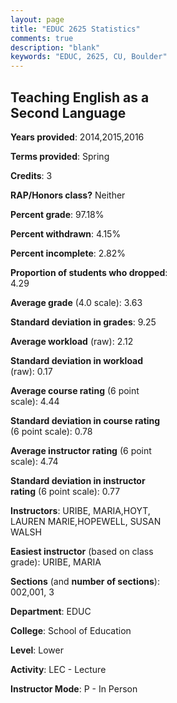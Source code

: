 ```yaml
---
layout: page
title: "EDUC 2625 Statistics"
comments: true
description: "blank"
keywords: "EDUC, 2625, CU, Boulder"
--- 
```

<head>
<script src="https://ajax.googleapis.com/ajax/libs/jquery/2.1.3/jquery.min.js"></script>
<script src="https://dl.dropboxusercontent.com/s/pc42nxpaw1ea4o9/highcharts.js?dl=0"></script>
<!-- <script src="../assets/js/highcharts.js"></script> -->
<style type="text/css">@font-face {
	font-family: "Bebas Neue";
	src: url(https://www.filehosting.org/file/details/544349/BebasNeue%20Regular.otf) format("opentype");
	}
	h1.Bebas { 
		font-family: "Bebas Neue", Verdana, Tahoma;
	}
</style>
</head>
<body>
	<div id="container" style="float: right; width: 45%; height: 88%; margin-left: 2.5%; margin-right: 2.5%;"></div>
	<script language="JavaScript">
		$(document).ready(function() {
		var chart = {type: 'column'};
		var title = {text: 'Grade Distribution'};
		var xAxis = {categories: ['A','B','C','D','F'],crosshair: true};
		var yAxis = {min: 0,title: {text: 'Percentage'}};
		var tooltip = {headerFormat: '<center><b><span style="font-size:20px">{point.key}</span></b></center>',
		               pointFormat: '<td style="padding:0"><b>{point.y:.1f}%</b></td>',
		               footerFormat: '</table>',shared: true,useHTML: true};
		var plotOptions = {column: {pointPadding: 0.0,borderWidth: 0}};  
		var credits = {enabled: false};var series= [{name: 'Percent',data: [73.85,20.0,6.15,0.0,0.0,]}];
		var json = {};
		json.chart = chart;
		json.title = title;
		json.tooltip = tooltip;
		json.xAxis = xAxis;
		json.yAxis = yAxis;  
		json.series = series;
		json.plotOptions = plotOptions;  
		json.credits = credits;
		$('#container').highcharts(json);
	});
	</script>
</body>
			   
## Teaching English as a Second Language

**Years provided**: 2014,2015,2016

**Terms provided**: Spring

**Credits**: 3

**RAP/Honors class?** Neither

**Percent grade**: 97.18%

**Percent withdrawn**: 4.15%

**Percent incomplete**: 2.82%

**Proportion of students who dropped**: 4.29

**Average grade** (4.0 scale): 3.63

**Standard deviation in grades**: 9.25

**Average workload** (raw): 2.12

**Standard deviation in workload** (raw): 0.17

**Average course rating** (6 point scale): 4.44

**Standard deviation in course rating** (6 point scale): 0.78

**Average instructor rating** (6 point scale): 4.74

**Standard deviation in instructor rating** (6 point scale): 0.77

**Instructors**: URIBE, MARIA,HOYT, LAUREN MARIE,HOPEWELL, SUSAN WALSH

**Easiest instructor** (based on class grade): URIBE, MARIA

**Sections** (and **number of sections**): 002,001, 3

**Department**: EDUC

**College**: School of Education

**Level**: Lower

**Activity**: LEC - Lecture

**Instructor Mode**: P  - In Person